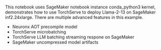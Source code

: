 This notebook uses SageMaker notebook instance conda_python3 kernel, demonstrates how to use TorchServe to deploy Llama-2-13 on SageMaker inf2.24xlarge. There are multiple advanced features in this example.

* Neuronx AOT precompile model
* TorchServe microbatching
* TorchServe LLM batching streaming respone on SageMaker
* SageMaker uncompressed model artifacts
